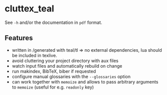 # cluttex_teal

See `-h` and/or the documentation in `pdf` format.

## Features
- written in /generated with teal/tl => no external dependencies, lua should be
  included in texlive.
- avoid cluttering your project directory with aux files
- watch input files and automatically rebuild on change
- run makindex, BibTeX, biber if requested
- configure manual glossaries with the `--glossaries` option
- can work together with `memoize` and allows to pass arbitrary arguments to `memoize` (useful for e.g. `readonly` key)
